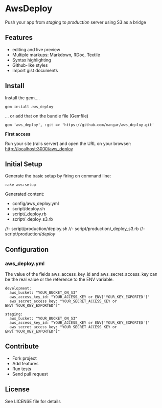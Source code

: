 

# AwsDeploy

Push your app from _staging_ to _production_ server using S3 as a bridge


## Features

- editing and live preview
- Multiple markups: Markdown, RDoc, Textile
- Syntax highlighting
- Github-like styles
- Import gist documents


## Install

Install the gem.... 

```
gem install aws_deploy
```

... or add that on the bundle file (Gemfile)

```
gem 'aws_deploy', :git => 'https://github.com/mangar/aws_deploy.git'
```


__First access__


Run your site (rails server) and open the URL on your browser: [http://localhost:3000/aws_deploy](http://localhost:3000/aws_deploy)




## Initial Setup

Generate the basic setup by firing on command line:

```
rake aws:setup
```

Generated content:

- config/aws_deploy.yml
- script/deploy.sh
- script/_deploy.rb
- script/_deploy_s3.rb


//- script/production/deploy.sh
//- script/production/_deploy_s3.rb
//- script/production/_deploy_


## Configuration

### aws_deploy.yml ###

The value of the fields aws_access_key_id and aws_secret_access_key can be the real value or the reference to the ENV variable.

```
development:
  aws_bucket: "YOUR_BUCKET_ON_S3"
  aws_access_key_id: "YOUR_ACCESS_KEY or ENV['YOUR_KEY_EXPORTED']"
  aws_secret_access_key: "YOUR_SECRET_ACCESS_KEY or ENV['YOUR_KEY_EXPORTED']"

staging: 
  aws_bucket: "YOUR_BUCKET_ON_S3"
  aws_access_key_id: "YOUR_ACCESS_KEY or ENV['YOUR_KEY_EXPORTED']"
  aws_secret_access_key: "YOUR_SECRET_ACCESS_KEY or ENV['YOUR_KEY_EXPORTED']"

```








## Contribute

- Fork project
- Add features
- Run tests
- Send pull request

## License

See LICENSE file for details